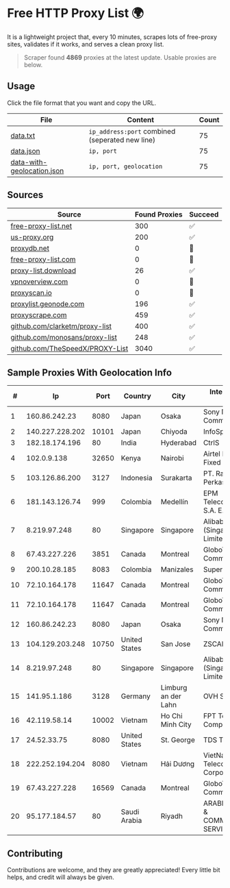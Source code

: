 
# Free HTTP Proxy List 🌍

It is a lightweight project that, every 10 minutes, scrapes lots of free-proxy sites, validates if it works, and serves a clean proxy list.


> Scraper found **4869** proxies at the latest update. Usable proxies are below.

## Usage

Click the file format that you want and copy the URL.


|File|Content|Count|
|----|-------|-----|
|[data.txt](https://raw.githubusercontent.com/themiralay/Proxy-List-World/master/data.txt)|`ip_address:port` combined (seperated new line)|75|
|[data.json](https://raw.githubusercontent.com/themiralay/Proxy-List-World/master/data.json)|`ip, port`|75|
|[data-with-geolocation.json](https://raw.githubusercontent.com/themiralay/Proxy-List-World/master/data-with-geolocation.json)|`ip, port, geolocation`|75|

## Sources

|Source|Found Proxies|Succeed|
|------|-------------|-------|
|[free-proxy-list.net](https://free-proxy-list.net)|300|✅|
|[us-proxy.org](https://www.us-proxy.org)|200|✅|
|[proxydb.net](http://proxydb.net)|0|🚫|
|[free-proxy-list.com](https://free-proxy-list.com/?page=&port=&type%5B%5D=http&type%5B%5D=https&up_time=0&search=Search)|0|🚫|
|[proxy-list.download](https://www.proxy-list.download/HTTP)|26|✅|
|[vpnoverview.com](https://vpnoverview.com/privacy/anonymous-browsing/free-proxy-servers)|0|🚫|
|[proxyscan.io](https://www.proxyscan.io)|0|🚫|
|[proxylist.geonode.com](https://proxylist.geonode.com/api/proxy-list?limit=300&page=1&sort_by=lastChecked&sort_type=desc&protocols=http,https)|196|✅|
|[proxyscrape.com](https://api.proxyscrape.com/v2/?request=displayproxies&protocol=http&timeout=10000&country=all&ssl=all&anonymity=all)|459|✅|
|[github.com/clarketm/proxy-list](https://raw.githubusercontent.com/clarketm/proxy-list/master/proxy-list-raw.txt)|400|✅|
|[github.com/monosans/proxy-list](https://raw.githubusercontent.com/monosans/proxy-list/main/proxies/http.txt)|248|✅|
|[github.com/TheSpeedX/PROXY-List](https://raw.githubusercontent.com/TheSpeedX/PROXY-List/master/http.txt)|3040|✅|


## Sample Proxies With Geolocation Info

|#|Ip|Port|Country|City|Internet Service Provider|
|-|--|----|-------|----|-------------------------|
|1|160.86.242.23|8080|Japan|Osaka|Sony Network Communications Inc|
|2|140.227.228.202|10101|Japan|Chiyoda|InfoSphere|
|3|182.18.174.196|80|India|Hyderabad|CtrlS|
|4|102.0.9.138|32650|Kenya|Nairobi|Airtel KE Mobile & Fixed Internet|
|5|103.126.86.200|3127|Indonesia|Surakarta|PT. Rasi Bintang Perkasa|
|6|181.143.126.74|999|Colombia|Medellín|EPM Telecomunicaciones S.A. E.S.P.|
|7|8.219.97.248|80|Singapore|Singapore|Alibaba Cloud (Singapore) Private Limited|
|8|67.43.227.226|3851|Canada|Montreal|GloboTech Communications|
|9|200.10.28.185|8083|Colombia|Manizales|Super Redes S.A.S|
|10|72.10.164.178|11647|Canada|Montreal|GloboTech Communications|
|11|72.10.164.178|11647|Canada|Montreal|GloboTech Communications|
|12|160.86.242.23|8080|Japan|Osaka|Sony Network Communications Inc|
|13|104.129.203.248|10750|United States|San Jose|ZSCALER, INC.|
|14|8.219.97.248|80|Singapore|Singapore|Alibaba Cloud (Singapore) Private Limited|
|15|141.95.1.186|3128|Germany|Limburg an der Lahn|OVH SAS|
|16|42.119.58.14|10002|Vietnam|Ho Chi Minh City|FPT Telecom Company|
|17|24.52.33.75|8080|United States|St. George|TDS TELECOM|
|18|222.252.194.204|8080|Vietnam|Hải Dương|VietNam Post and Telecom Corporation|
|19|67.43.227.228|16569|Canada|Montreal|GloboTech Communications|
|20|95.177.184.57|80|Saudi Arabia|Riyadh|ARABIAN INTERNET & COMMUNICATIONS SERVICES CO.LTD|



## Contributing

Contributions are welcome, and they are greatly appreciated! Every
little bit helps, and credit will always be given.

